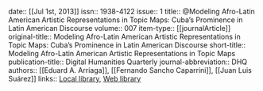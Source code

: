 date:: [[Jul 1st, 2013]]
issn:: 1938-4122
issue:: 1
title:: @Modeling Afro-Latin American Artistic Representations in Topic Maps: Cuba’s Prominence in Latin American Discourse
volume:: 007
item-type:: [[journalArticle]]
original-title:: Modeling Afro-Latin American Artistic Representations in Topic Maps: Cuba’s Prominence in Latin American Discourse
short-title:: Modeling Afro-Latin American Artistic Representations in Topic Maps
publication-title:: Digital Humanities Quarterly
journal-abbreviation:: DHQ
authors:: [[Eduard A. Arriaga]], [[Fernando Sancho Caparrini]], [[Juan Luis Suárez]]
links:: [Local library](zotero://select/groups/2386895/items/2Y92V89M), [Web library](https://www.zotero.org/groups/2386895/items/2Y92V89M)
